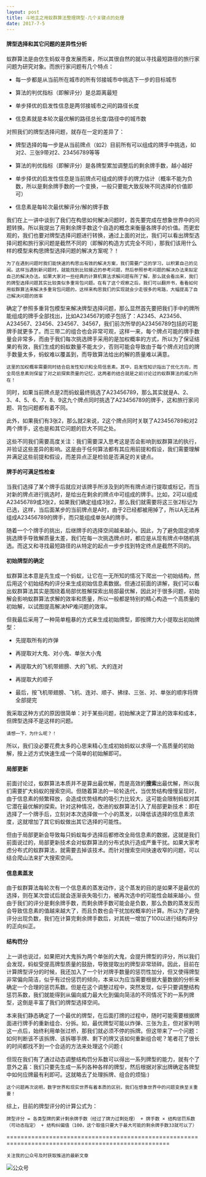 ```yaml
---
layout: post
title: 斗地主之用蚁群算法整理牌型-几个关键点的处理
date: 2017-7-5
---
```

#### 牌型选择和其它问题的差异性分析

蚁群算法是由仿生蚂蚁寻食发展而来，所以其很自然的就以寻找最短路径的旅行家问题为研究对象。而旅行家问题有几个特点：

- 每一步都是从当前所在城市的所有邻接城市中挑选下一步的目标城市

- 算法的判优指标（即解评分）是总距离最短

- 单步择优的启发性信息是两邻接城市之间的路径长度

- 信息素就是本轮次最优解的路径总长度/路径中的城市数

对照我们的牌型选择问题，就存在一定的差异了：

- 牌型选择的每一步是从当前牌点（如2）目前所有可以组成的牌手中挑选，如对2、三张9带对2、23456789等等

- 算法的判优指标（即解评分）是各牌型累加调整后的剩余牌手数，越小越好

- 单步择优的启发性信息是当前牌点可组成的牌手的牌力估计（概率不能为负数，所以是剩余牌手数的一个变换，一般只要能大致反映不同选择的价值即可）

- 信息素是每轮次最优解评分/解的牌手数

我们在上一讲中谈到了我们在构思如何解决问题时，首先要完成在想象世界中的问题转换。所以我提出了用剩余牌手数这个自造的概念来衡量各牌手的价值。而更宏观的，我们也要对牌型选择问题进行转换，通过上面的对比，我们可以看出牌型选择问题和旅行家问题是截然不同的（即解的构造方式完全不同），那我们该用什么样的模型来构思牌型选择问题的解决方案呢？！

`为了在遇到问题时我们能快速的构思出有效的解决方案，我们需要广泛的学习，以积累自己的见闻。这样当遇到新问题时，就能找到比较接近的参考问题，然后参照参考问题的解决办法来拟定自己的解决办法。如果大家对一些经典的计算机算法求解问题有所了解，那么就会看出来，我们的牌型选择问题其实比较类似多重背包问题。在有了这个观察之后，我们可以翻开书，看看如何用蚁群算法来解决多重背包问题的，这样来构思我们的实现就会少走很多的弯路，大幅提高了自己解决问题的效率`

确定了参照多重背包模型来解决牌型选择问题，那么显然首先要把我们手中的牌所能组成的牌手全部找出，比如A234567的顺子包括了：A2345、A23456、A234567、23456、234567、34567，我们前次所举的A23456789包括的可能牌手就更多了。而三带二的组合也会非常可观，这样一来，每个牌点可能的牌手数量会非常多，而由于我们每次挑选牌手采用的是加权概率的方式，所以为了保证结果的有效，我们生成的蚂蚁数量不能太少，否则可能会导致由于每个牌点对应的牌手数量太多，蚂蚁难以覆盖到，而导致算法给出的解的质量难以满意。

`这里的加权概率需要同时结合启发性知识和全局信息素。其中，启发性知识指出了优化方向，而全局信息素则保留了对之前探索质量的记忆，这两者的结合就是之前讨论过的蚁群算法的威力所在！`

同时，如果当前牌点是2而蚂蚁最终挑选了A23456789，那么其实就是A、2、3、4、5、6、7、8、9这九个牌点同时挑选了A23456789的牌手，这和旅行家问题、背包问题都有着不同。

此外，如果我们有3张2，那么就2来说，2这个牌点同时关联了A23456789和对2两个牌手，这也是和其它问题的巨大不同之处。

这些不同我们需要高度关注：我们需要深入思考这是否会影响到蚁群算法的执行，并验证这些差异的影响。这是由于任何算法都有其应用前提和假设，我们需要理解并满足这些前提和假设，而差异点正是检验是否满足的关键点。

#### 牌手的可满足性检查

当我们选择了某个牌手后就应对该牌手所涉及到的所有牌点进行提取或标记，而当对新的牌点进行挑选时，是给出在剩余的牌点中可组成的牌手。比如，2可以组成A23456789或3张2，如果我们确定组成3张2，那么我们就需要将这三张2标记为已选，这样，当后面某步的当前牌点是A时，由于2已经都被用掉了，所以A无法再组成A23456789的牌手，而只能组成单张A的牌手。

随着一个个牌手的挑出，后继牌手的选择空间越来越小。因此，为了避免固定顺序挑选牌手导致解质量太差，我们在每一次挑选牌点时，都应是从现有牌点中随机挑选。而这又和寻找最短路径的从特定的起点一步步找到特定终点是截然不同的。

#### 初始牌型的确定

蚁群算法本意是先生成一个蚂蚁，让它在一无所知的情况下爬出一个初始结构，然后用这个初始结构的评分来生成初始信息素数据。但通过前面的讲解，我们可以看出蚁群算法其实是围绕着局部优胜解探索出局部最优解，因此对于很多问题，初始解会影响蚁群算法求解的效率和质量，所以一般都是特别的精心构造一个高质量的初始解，以试图提高解决NP难问题的效率。

但我最后采用了一种简单粗暴的方式来生成初始牌型，即按牌力大小提取出初始牌型：

- 先提取所有的炸弹

- 再提取对大鬼、对小鬼、单张大小鬼

- 再提取大的飞机带翅膀、大的飞机、大的连对

- 再提取大的顺子

- 最后，按飞机带翅膀、飞机、连对、顺子、拂绿、三张、对、单张的顺序将牌全部提完

我采取这种方式的原因很简单：对于某些问题，初始解决定了算法的效率和成本，但牌型选择不是这样的问题。

`请想一下，为什么呢？！`

所以，我们没必要花费太多的心思来精心生成初始蚂蚁以求得一个高质量的初始解，按上述方式快速生成一个简单的初始解即可。

#### 局部更新

前面讨论过，蚁群算法本质并不是算出最优解，而是高效的**搜索**出最优解，所以我们需要扩大蚂蚁的搜索空间。但随着算法的一轮轮迭代，当优势结构慢慢呈现时，由于信息素的频繁释放，会造成优势结构的吸引力比较大，这可能会限制蚂蚁对其它潜在最优解的探索。针对这种情况，改进的蚁群算法引入了局部更新技术：即在选择了一个牌手后，立刻对本次选择做一个小的蒸发，以降低该选择的信息素浓度，这就增加了其它蚂蚁做出其它选择的可能性。

但由于局部更新会导致每只蚂蚁每步选择后都修改全局信息素的数据，这就是我们前面说过的，局部更新技术会对蚁群算法的分布式执行造成严重干扰。如果大家考虑分布式的蚁群算法，就需要去掉该技术。而针对搜索空间快速收窄的问题，可以结合爬山法来扩大搜索空间。

#### 信息素蒸发

由于蚁群算法每轮次有一个信息素的蒸发动作，这个蒸发的目的是如果不是最优的选择，则在某次尝试后就会逐渐丧失吸引力，被再次选中的可能性会越来越小。但由于我们的评分是剩余牌手数，而剩余牌手数可能会是负数，那么负数的蒸发反而会导致信息素的值越来越大了，而且负数也会干扰加权概率的计算。所以为了避免评分出现负数，我们在计算完剩余牌手数后，对其统一增加了100以进行结构评分的正向纠正。

#### 结构罚分

上一讲也说过，如果把对大鬼拆为两个单张的大鬼，会提升牌型的评分，所以我们会发现，蚂蚁受提高牌型质量的鼓励，导致提取出的牌型非常琐碎。因此，目前在计算牌型评分的时候，我还加入了一个针对牌手数量的惩罚性加分，但又使得牌型非常偏向简洁，似乎有过份惩罚的倾向，本来以为应当需要根据大量数据的分析来确定一个合理的惩罚系数。但是在这个调整过程中，突然发现，似乎只要调整结构惩罚系数，我们就能得到从偏向威力最大化到偏向简洁的不同情况下的一系列牌型，这倒是丰富了我们的牌型选择空间。

本来我们静态确定了一个最优的牌型，在后面打牌的过程中，随时可能需要根据牌面进行牌手的重新组合、分拆。如，最优牌型可能以炸弹、三张为主，但对家判明这一点后，始终利用单张过桥，那我们就必须不停的拆牌。但这带来了一个问题：如何判断该不该拆牌、该拆哪手牌、剩下的牌又该如何重新组合呢？笔者花了很长的时间都找不到一个合适的方法来处理这个问题:(

但现在我们有了通过动态调整结构罚分系数可以得出一系列牌型的能力，就有个了意外之喜：我们只要先生成一系列各种各样的牌型，然后根据对家出牌确定各牌型中如何应牌最有利即可。这就略去了处理拆牌、组合的烦恼:)

`这个问题再次说明，数字世界和现实世界有着本质的区别，我们在想象世界中的问题变换至关重要！`

综上，目前的牌型评分的计算公式为：

    牌型评分 = 各类型牌的累计剩余牌手数（经过了牌力过剩处理） + 牌手数 × 结构惩罚系数（可动态指定） + 结构纠偏值（100，这个取值只要大于最大可能的剩余牌手数33就可以了）

====================================================================================================

`关注我的公众号及时获取推送的最新文章`

  ![公众号](http://course.pythonpi.top:10008/images/qrcode.jpg)

